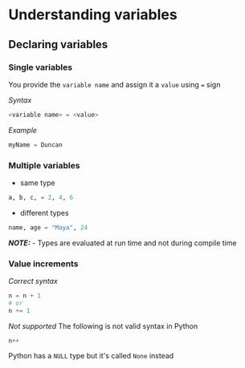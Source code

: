# Understanding variables

## Declaring variables

### Single variables
You provide the `variable name` and assign it a `value` using `=` sign

*Syntax*
```python
<variable name> = <value>
```

*Example*
```python
myName = Duncan
```

### Multiple variables
- same type
```python
a, b, c, = 2, 4, 6
```

- different types
```python
name, age = "Maya", 24
```

***NOTE:*** - Types are evaluated at run time and not during compile time

### Value increments
*Correct syntax*
```python
n = n + 1
# or
n += 1
```

*Not supported*
The following is not valid syntax in Python
```python
n++
```

Python has a `NULL` type but it's called `None` instead